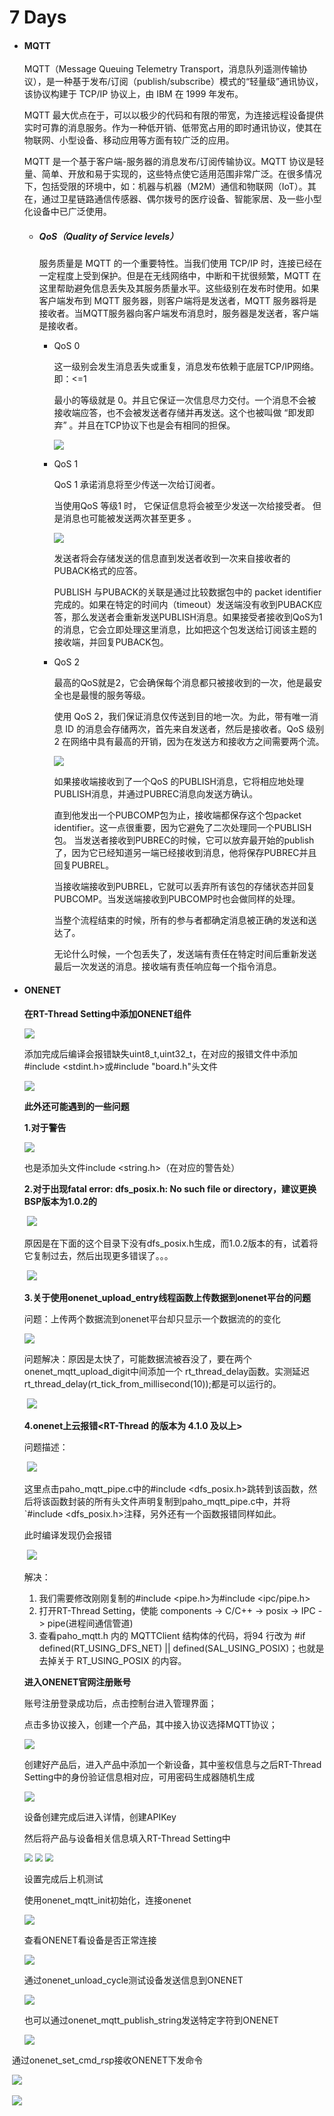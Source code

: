 # 7 Days

- #### MQTT

  MQTT（Message Queuing Telemetry Transport，消息队列遥测传输协议），是一种基于发布/订阅（publish/subscribe）模式的“轻量级”通讯协议，该协议构建于 TCP/IP 协议上，由 IBM 在 1999 年发布。

  MQTT 最大优点在于，可以以极少的代码和有限的带宽，为连接远程设备提供实时可靠的消息服务。作为一种低开销、低带宽占用的即时通讯协议，使其在物联网、小型设备、移动应用等方面有较广泛的应用。

  MQTT 是一个基于客户端-服务器的消息发布/订阅传输协议。MQTT 协议是轻量、简单、开放和易于实现的，这些特点使它适用范围非常广泛。在很多情况下，包括受限的环境中，如：机器与机器（M2M）通信和物联网（IoT）。其在，通过卫星链路通信传感器、偶尔拨号的医疗设备、智能家居、及一些小型化设备中已广泛使用。

  - ##### QoS（Quality of Service levels）

    服务质量是 MQTT 的一个重要特性。当我们使用 TCP/IP 时，连接已经在一定程度上受到保护。但是在无线网络中，中断和干扰很频繁，MQTT 在这里帮助避免信息丢失及其服务质量水平。这些级别在发布时使用。如果客户端发布到 MQTT 服务器，则客户端将是发送者，MQTT 服务器将是接收者。当MQTT服务器向客户端发布消息时，服务器是发送者，客户端是接收者。

    - QoS 0

      这一级别会发生消息丢失或重复，消息发布依赖于底层TCP/IP网络。即：<=1

      最小的等级就是 0。并且它保证一次信息尽力交付。一个消息不会被接收端应答，也不会被发送者存储并再发送。这个也被叫做 “即发即弃” 。并且在TCP协议下也是会有相同的担保。

      ![](./figure/1.png)

    - QoS 1

      QoS 1 承诺消息将至少传送一次给订阅者。

      当使用QoS 等级1 时， 它保证信息将会被至少发送一次给接受者。 但是消息也可能被发送两次甚至更多 。

      ![](./figure/2.png)

      发送者将会存储发送的信息直到发送者收到一次来自接收者的PUBACK格式的应答。

      PUBLISH 与PUBACK的关联是通过比较数据包中的 packet identifier完成的。如果在特定的时间内（timeout）发送端没有收到PUBACK应答，那么发送者会重新发送PUBLISH消息。如果接受者接收到QoS为1 的消息，它会立即处理这里消息，比如把这个包发送给订阅该主题的接收端，并回复PUBACK包。

    - QoS 2

      最高的QoS就是2，它会确保每个消息都只被接收到的一次，他是最安全也是最慢的服务等级。

      使用 QoS 2，我们保证消息仅传送到目的地一次。为此，带有唯一消息 ID 的消息会存储两次，首先来自发送者，然后是接收者。QoS 级别 2 在网络中具有最高的开销，因为在发送方和接收方之间需要两个流。

      ![](./figure/3.png)

      如果接收端接收到了一个QoS 的PUBLISH消息，它将相应地处理 PUBLISH消息，并通过PUBREC消息向发送方确认。


      直到他发出一个PUBCOMP包为止，接收端都保存这个包packet identifier。这一点很重要，因为它避免了二次处理同一个PUBLISH包。 当发送者接收到PUBREC的时候，它可以放弃最开始的publish了，因为它已经知道另一端已经接收到消息，他将保存PUBREC并且回复PUBREL。

      当接收端接收到PUBREL，它就可以丢弃所有该包的存储状态并回复PUBCOMP。当发送端接收到PUBCOMP时也会做同样的处理。


      当整个流程结束的时候，所有的参与者都确定消息被正确的发送和送达了。

      无论什么时候，一个包丢失了，发送端有责任在特定时间后重新发送最后一次发送的消息。接收端有责任响应每一个指令消息。

- #### ONENET

  **在RT-Thread Setting中添加ONENET组件**

  ![](./figure/9.png)

  添加完成后编译会报错缺失uint8_t,uint32_t，在对应的报错文件中添加#include <stdint.h>或#include "board.h"头文件

  ![](./figure/10.png)

  **此外还可能遇到的一些问题**

  **1.对于警告**

  ![](./figure/17.png)        

  也是添加头文件include <string.h>（在对应的警告处）

  **2.对于出现fatal error: dfs_posix.h: No such file or directory，建议更换BSP版本为1.0.2的**

  ​        ![](./figure/18.png)        

  原因是在下面的这个目录下没有dfs_posix.h生成，而1.0.2版本的有，试着将它复制过去，然后出现更多错误了。。。

  ​                 ![](./figure/19.png)        

  **3.关于使用onenet_upload_entry线程函数上传数据到onenet平台的问题**

  问题：上传两个数据流到onenet平台却只显示一个数据流的的变化

  ![](./figure/20.png)        

  问题解决：原因是太快了，可能数据流被吞没了，要在两个onenet_mqtt_upload_digit中间添加一个 rt_thread_delay函数。实测延迟  rt_thread_delay(rt_tick_from_millisecond(10));都是可以运行的。

  ​              ![](./figure/21.png)        

  **4.onenet上云报错<RT-Thread 的版本为 4.1.0 及以上>**

  问题描述：

  ​                 ![](./figure/22.png)        

  这里点击paho_mqtt_pipe.c中的#include <dfs_posix.h>跳转到该函数，然后将该函数封装的所有头文件声明复制到paho_mqtt_pipe.c中，并将`#include <dfs_posix.h>注释，另外还有一个函数报错同样如此。

  此时编译发现仍会报错

  ​                 ![](./figure/23.png)        

  解决：

  1. 我们需要修改刚刚复制的#include <pipe.h>为#include <ipc/pipe.h>
  2. 打开RT-Thread Setting，使能 components -> C/C++ -> posix -> IPC -> pipe(进程间通信管道)
  3. 查看paho_mqtt.h 内的  MQTTClient 结构体的代码，将94 行改为 #if defined(RT_USING_DFS_NET) || defined(SAL_USING_POSIX)；也就是去掉关于 RT_USING_POSIX 的内容。

  

  **进入ONENET官网注册账号**

  账号注册登录成功后，点击控制台进入管理界面；

  点击多协议接入，创建一个产品，其中接入协议选择MQTT协议；

  ![](./figure/4.png)

  创建好产品后，进入产品中添加一个新设备，其中鉴权信息与之后RT-Thread Setting中的身份验证信息相对应，可用密码生成器随机生成

  ![](./figure/5.png)

  设备创建完成后进入详情，创建APIKey

  然后将产品与设备相关信息填入RT-Thread Setting中

  <img src="./figure/6.png" style="zoom: 80%;" />

  <img src="./figure/8.png" style="zoom: 80%;" />

  <img src="./figure/7.png" style="zoom: 80%;" />

  设置完成后上机测试

  使用onenet_mqtt_init初始化，连接onenet

  ![](./figure/11.png)

  查看ONENET看设备是否正常连接

  ![](./figure/12.png)

  通过onenet_unload_cycle测试设备发送信息到ONENET

  ![](./figure/13.png)

  也可以通过onenet_mqtt_publish_string发送特定字符到ONENET

  ![](./figure/14.png)

​		通过onenet_set_cmd_rsp接收ONENET下发命令

​		![](./figure/16.png)

​		![](./figure/15.png)